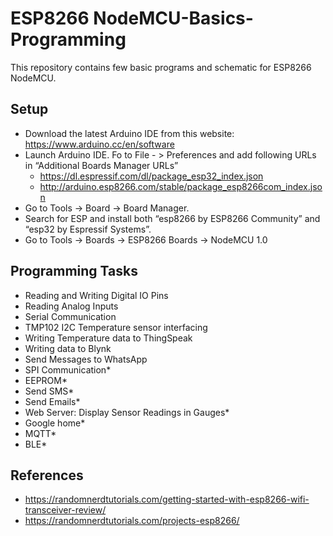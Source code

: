 # **ESP8266 NodeMCU-Basics-Programming**
This repository contains few basic programs and schematic for ESP8266 NodeMCU.

## Setup

- <a name="user-content-programming-tasks"></a>Download the latest Arduino IDE from this website: <https://www.arduino.cc/en/software>
- Launch Arduino IDE. Fo to File - > Preferences and add following URLs in “Additional Boards Manager URLs”
  - <https://dl.espressif.com/dl/package_esp32_index.json>
  - <http://arduino.esp8266.com/stable/package_esp8266com_index.json>
- Go to Tools -> Board -> Board Manager.
- Search for ESP and install both “esp8266 by ESP8266 Community” and “esp32 by Espressif Systems”.
- Go to Tools -> Boards -> ESP8266 Boards -> NodeMCU 1.0

## Programming Tasks

- Reading and Writing Digital IO Pins
- Reading Analog Inputs
- Serial Communication
- TMP102 I2C Temperature sensor interfacing
- Writing Temperature data to ThingSpeak
- Writing data to Blynk
- Send Messages to WhatsApp
- SPI Communication*
- EEPROM*
- Send SMS*
- Send Emails*
- Web Server: Display Sensor Readings in Gauges*
- Google home*
- MQTT*
- BLE*



## References

- <https://randomnerdtutorials.com/getting-started-with-esp8266-wifi-transceiver-review/>
- <https://randomnerdtutorials.com/projects-esp8266/> 
